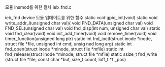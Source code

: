 모듈 insmod를 위한 절차
ieb_fnd.c

ieb_fnd device 모듈 업데이트를 위한 함수
static void gpio_init(void)
static void write_addr_l(unsigned char val){
void FND_DATA(unsigned char val)
void FND_SEL(unsigned char val)
void fnd_disp(int num, unsigned char val)
static void fnd_clear(void)
void init_add_timer(void)
void remove_timer(void)
void timer_function(unsigned long ptr)
static int fnd_ioctl(struct inode *inode, struct file *file, unsigned int  cmd, unsig    ned long arg)
static int fnd_open(struct inode *minode, struct file *mfile)
static int fnd_release(struct inode *minode, struct file *mfile)
static ssize_t fnd_write (struct file *file, const char *buf, size_t count, loff_t *f    _pos)

